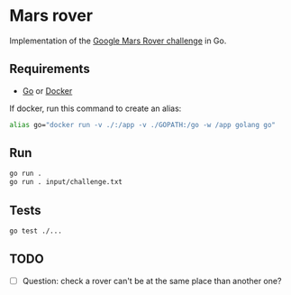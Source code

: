 # Mars rover

Implementation of the [Google Mars Rover challenge](https://code.google.com/archive/p/marsrovertechchallenge/) in Go.


## Requirements

- [Go](https://go.dev) or [Docker](https://www.docker.com)

If docker, run this command to create an alias:

```bash
alias go="docker run -v ./:/app -v ./GOPATH:/go -w /app golang go"
```

## Run

```bash
go run .
go run . input/challenge.txt
```

## Tests

```bash
go test ./...
```

## TODO

- [ ] Question: check a rover can't be at the same place than another one?
